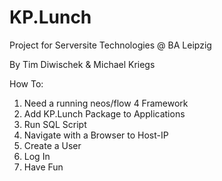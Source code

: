 # KP.Lunch

Project for Serversite Technologies @ BA Leipzig

By Tim Diwischek & Michael Kriegs


How To:

1. Need a running neos/flow 4 Framework
2. Add KP.Lunch Package to Applications
3. Run SQL Script
4. Navigate with a Browser to Host-IP
5. Create a User
6. Log In
7. Have Fun


